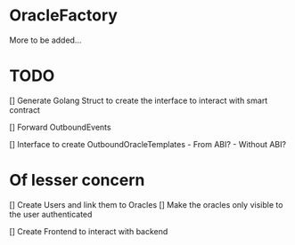 # OracleFactory

More to be added...

# TODO

[] Generate Golang Struct to create the interface to interact with smart contract

[] Forward OutboundEvents

[] Interface to create OutboundOracleTemplates
    - From ABI? 
    - Without ABI?





# Of lesser concern
[] Create Users and link them to Oracles
[] Make the oracles only visible to the user authenticated

[] Create Frontend to interact with backend